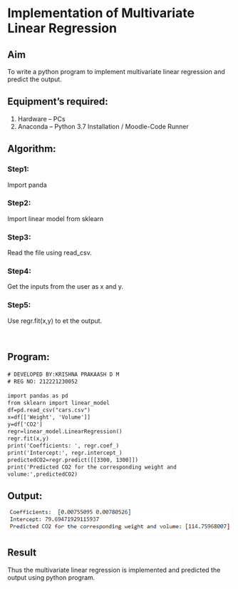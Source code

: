 # Implementation of Multivariate Linear Regression
## Aim
To write a python program to implement multivariate linear regression and predict the output.
## Equipment’s required:
1.	Hardware – PCs
2.	Anaconda – Python 3.7 Installation / Moodle-Code Runner
## Algorithm:
### Step1: 
Import panda
<br>

### Step2:
Import linear model from sklearn
<br>

### Step3:
Read the file using read_csv.
<br>

### Step4:
Get the inputs from the user as x and y.
<br>

### Step5:
Use regr.fit(x,y) to et the output.

<br>

## Program:
```
# DEVELOPED BY:KRISHNA PRAKAASH D M
# REG NO: 212221230052

import pandas as pd
from sklearn import linear_model
df=pd.read_csv("cars.csv")
x=df[['Weight', 'Volume']]
y=df['CO2']
regr=linear_model.LinearRegression()
regr.fit(x,y)
print('Coefficients: ', regr.coef_)
print('Intercept:', regr.intercept_)
predictedCO2=regr.predict([[3300, 1300]])
print('Predicted CO2 for the corresponding weight and volume:',predictedCO2)

```
## Output:
![Output](LLL1.PNG)


## Result
Thus the multivariate linear regression is implemented and predicted the output using python program.